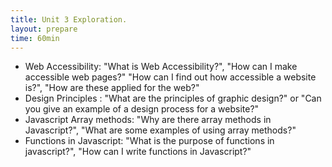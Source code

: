 ```yaml
---
title: Unit 3 Exploration.
layout: prepare
time: 60min
---
```


- Web Accessibility: "What is Web Accessibility?", "How can I make accessible web pages?" "How can I find out how accessible a website is?", "How are these applied for the web?"
- Design Principles : "What are the principles of graphic design?" or "Can you give an example of a design process for a website?"
- Javascript Array methods: "Why are there array methods in Javascript?", "What are some examples of using array methods?"
- Functions in Javascript: "What is the purpose of functions in javascript?", "How can I write functions in Javascript?"
